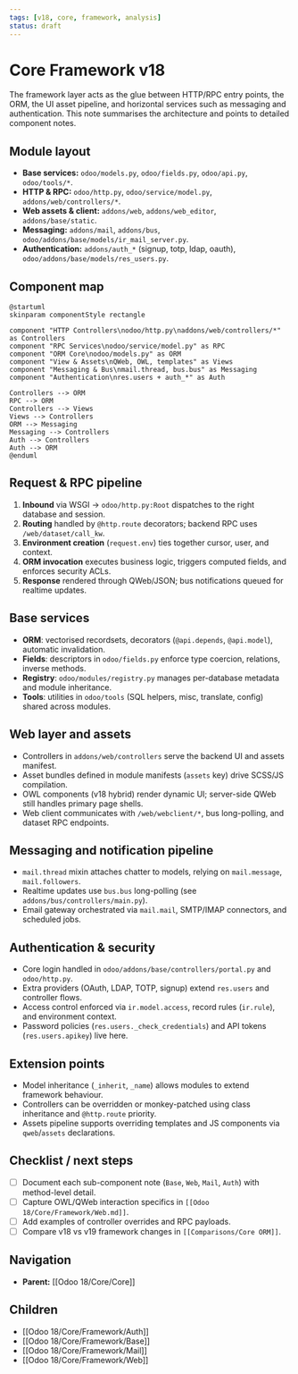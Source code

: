 ```yaml
---
tags: [v18, core, framework, analysis]
status: draft
---
```

# Core Framework v18

The framework layer acts as the glue between HTTP/RPC entry points, the ORM, the UI asset pipeline, and horizontal services such as messaging and authentication. This note summarises the architecture and points to detailed component notes.

## Module layout
- **Base services:** `odoo/models.py`, `odoo/fields.py`, `odoo/api.py`, `odoo/tools/*`.
- **HTTP & RPC:** `odoo/http.py`, `odoo/service/model.py`, `addons/web/controllers/*`.
- **Web assets & client:** `addons/web`, `addons/web_editor`, `addons/base/static`.
- **Messaging:** `addons/mail`, `addons/bus`, `odoo/addons/base/models/ir_mail_server.py`.
- **Authentication:** `addons/auth_*` (signup, totp, ldap, oauth), `odoo/addons/base/models/res_users.py`.

## Component map
```plantuml
@startuml
skinparam componentStyle rectangle

component "HTTP Controllers\nodoo/http.py\naddons/web/controllers/*" as Controllers
component "RPC Services\nodoo/service/model.py" as RPC
component "ORM Core\nodoo/models.py" as ORM
component "View & Assets\nQWeb, OWL, templates" as Views
component "Messaging & Bus\nmail.thread, bus.bus" as Messaging
component "Authentication\nres.users + auth_*" as Auth

Controllers --> ORM
RPC --> ORM
Controllers --> Views
Views --> Controllers
ORM --> Messaging
Messaging --> Controllers
Auth --> Controllers
Auth --> ORM
@enduml
```

## Request & RPC pipeline
1. **Inbound** via WSGI -> `odoo/http.py:Root` dispatches to the right database and session.
2. **Routing** handled by `@http.route` decorators; backend RPC uses `/web/dataset/call_kw`.
3. **Environment creation** (`request.env`) ties together cursor, user, and context.
4. **ORM invocation** executes business logic, triggers computed fields, and enforces security ACLs.
5. **Response** rendered through QWeb/JSON; bus notifications queued for realtime updates.

## Base services
- **ORM**: vectorised recordsets, decorators (`@api.depends`, `@api.model`), automatic invalidation.
- **Fields**: descriptors in `odoo/fields.py` enforce type coercion, relations, inverse methods.
- **Registry**: `odoo/modules/registry.py` manages per-database metadata and module inheritance.
- **Tools**: utilities in `odoo/tools` (SQL helpers, misc, translate, config) shared across modules.

## Web layer and assets
- Controllers in `addons/web/controllers` serve the backend UI and assets manifest.
- Asset bundles defined in module manifests (`assets` key) drive SCSS/JS compilation.
- OWL components (v18 hybrid) render dynamic UI; server-side QWeb still handles primary page shells.
- Web client communicates with `/web/webclient/*`, bus long-polling, and dataset RPC endpoints.

## Messaging and notification pipeline
- `mail.thread` mixin attaches chatter to models, relying on `mail.message`, `mail.followers`.
- Realtime updates use `bus.bus` long-polling (see `addons/bus/controllers/main.py`).
- Email gateway orchestrated via `mail.mail`, SMTP/IMAP connectors, and scheduled jobs.

## Authentication & security
- Core login handled in `odoo/addons/base/controllers/portal.py` and `odoo/http.py`.
- Extra providers (OAuth, LDAP, TOTP, signup) extend `res.users` and controller flows.
- Access control enforced via `ir.model.access`, record rules (`ir.rule`), and environment context.
- Password policies (`res.users._check_credentials`) and API tokens (`res.users.apikey`) live here.

## Extension points
- Model inheritance (`_inherit`, `_name`) allows modules to extend framework behaviour.
- Controllers can be overridden or monkey-patched using class inheritance and `@http.route` priority.
- Assets pipeline supports overriding templates and JS components via `qweb`/`assets` declarations.

## Checklist / next steps
- [ ] Document each sub-component note (`Base`, `Web`, `Mail`, `Auth`) with method-level detail.
- [ ] Capture OWL/QWeb interaction specifics in `[[Odoo 18/Core/Framework/Web.md]]`.
- [ ] Add examples of controller overrides and RPC payloads.
- [ ] Compare v18 vs v19 framework changes in `[[Comparisons/Core ORM]]`.

## Navigation
- **Parent:** [[Odoo 18/Core/Core]]
## Children
- [[Odoo 18/Core/Framework/Auth]]
- [[Odoo 18/Core/Framework/Base]]
- [[Odoo 18/Core/Framework/Mail]]
- [[Odoo 18/Core/Framework/Web]]
